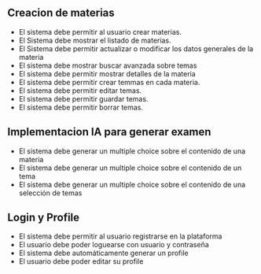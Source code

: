 ## Creacion de materias 
- El sistema debe permitir al usuario crear materias.
- El Sistema debe mostrar el listado de materias.
- El Sistema debe permitir actualizar o modificar los datos generales de la materia
- El sistema debe mostrar buscar avanzada sobre temas 
- El sistema debe permitir mostrar detalles de la materia
- El sistema debe permitir crear temmas en cada materia.
- El sistema debe permitir editar temas.
- El sistema debe permitir guardar temas.
- El sistema debe permitir borrar temas.

## Implementacion IA para generar examen
- El sistema debe generar un multiple choice sobre el contenido de una materia
- El sistema debe generar un multiple choice sobre el contenido de un tema
- El sistema debe generar un multiple choice sobre el contenido de una selección de temas 

## Login y Profile
- El sistema debe permitir al usuario registrarse en la plataforma
- El usuario debe poder loguearse con usuario y contraseña
- El sistema debe automáticamente generar un profile
- El usuario debe poder editar su profile